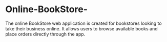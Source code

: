 # Online-BookStore-
The online BookStore web application is created for bookstores looking to take their business online. It allows users to browse available books and place orders directly through the app.
